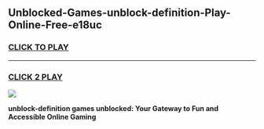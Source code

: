 
## Unblocked-Games-unblock-definition-Play-Online-Free-e18uc
<h3>
<a href="https://premium76.site?title=unblock-definition&ref=26A">CLICK TO PLAY</a></h3>
<hr>

<h3>
<a href="https://premium76.site?title=unblock-definition&ref=26A">CLICK 2 PLAY</a>
  
</h3>

<a href="https://premium76.site?title=unblock-definition&ref=26A"><img src="https://clearcache.store/games.png"></a>


**unblock-definition games unblocked: Your Gateway to Fun and Accessible Online Gaming**
